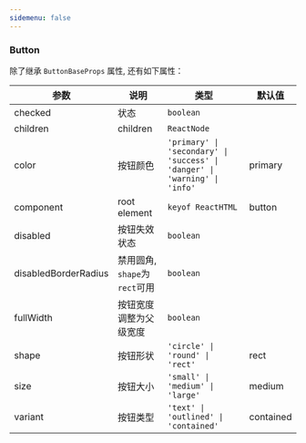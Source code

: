 ```yaml
---
sidemenu: false
---
```

### Button

除了继承 `ButtonBaseProps` 属性, 还有如下属性：

| 参数	|说明	|类型	|默认值
| --- | --- | --- | ---
| checked | 状态 | `boolean` |
| children | children | `ReactNode` |
| color | 按钮颜色 | `'primary' \| 'secondary' \| 'success' \| 'danger' \| 'warning' \| 'info'` | primary
| component | root element | `keyof ReactHTML` | button
| disabled | 按钮失效状态 | `boolean` |
| disabledBorderRadius | 禁用圆角, `shape`为`rect`可用 | `boolean` |
| fullWidth | 按钮宽度调整为父级宽度 | `boolean` |
| shape | 按钮形状 | `'circle' \| 'round' \| 'rect'` | rect
| size | 按钮大小 | `'small' \| 'medium' \| 'large'` | medium
| variant | 按钮类型 | `'text' \| 'outlined' \| 'contained'` | contained
